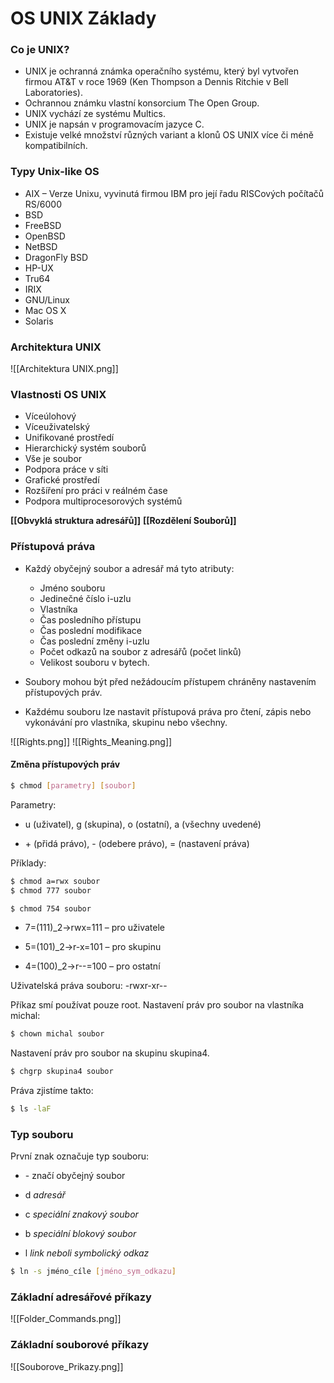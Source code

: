 # OS UNIX Základy

### Co je UNIX?
- UNIX je ochranná známka operačního systému, který byl vytvořen firmou AT&T v roce 1969 (Ken Thompson a Dennis Ritchie v Bell Laboratories).
- Ochrannou známku vlastní konsorcium The Open Group.
- UNIX vychází ze systému Multics.
- UNIX je napsán v programovacím jazyce C.
- Existuje velké množství různých variant a klonů OS UNIX více či méně kompatibilních.

### Typy Unix-like OS
- AIX – Verze Unixu, vyvinutá firmou IBM pro její řadu RISCových počítačů RS/6000
- BSD
- FreeBSD
- OpenBSD
- NetBSD
- DragonFly BSD
- HP-UX
- Tru64
- IRIX
- GNU/Linux
- Mac OS X
- Solaris

### Architektura UNIX

![[Architektura UNIX.png]]

### Vlastnosti OS UNIX 
- Víceúlohový
- Víceuživatelský
- Unifikované prostředí
- Hierarchický systém souborů
- Vše je soubor
- Podpora práce v síti
- Grafické prostředí
- Rozšíření pro práci v reálném čase
- Podpora multiprocesorových systémů

**[[Obvyklá struktura adresářů]]**
**[[Rozdělení Souborů]]**


### Přístupová práva
- Každý obyčejný soubor a adresář má tyto atributy:
	- Jméno souboru
	- Jedinečné číslo i-uzlu
	- Vlastníka
	- Čas posledního přístupu
	- Čas poslední modifikace
	- Čas poslední změny i-uzlu
	- Počet odkazů na soubor z adresářů (počet linků)
	- Velikost souboru v bytech.
	   
- Soubory mohou být před nežádoucím přístupem chráněny nastavením přístupových práv.

- Každému souboru lze nastavit přístupová práva pro čtení, zápis nebo vykonávání pro vlastníka, skupinu nebo všechny.

![[Rights.png]]
![[Rights_Meaning.png]]


#### Změna přístupových práv
   
```bash
$ chmod [parametry] [soubor]
```

Parametry:

- u (uživatel), g (skupina), o (ostatní), a (všechny uvedené)

- \+ (přidá právo), \- (odebere právo), = (nastavení práva)

Příklady:
```bash
$ chmod a=rwx soubor
$ chmod 777 soubor

$ chmod 754 soubor
```

-  7=(111)_2→rwx=111 – pro uživatele

-  5=(101)_2→r-x=101 – pro skupinu

-  4=(100)_2→r--=100 – pro ostatní

Uživatelská práva souboru: -rwxr-xr--

Příkaz smí používat pouze root.
Nastavení práv pro soubor na vlastníka michal:
```bash
$ chown michal soubor
```

Nastavení práv pro soubor na skupinu skupina4.
```bash
$ chgrp skupina4 soubor
```

Práva zjistíme takto:
```bash
$ ls -laF
```


### Typ souboru

První znak označuje typ souboru:

- \- značí obyčejný soubor

- d *adresář*

- c *speciální znakový soubor*

- b *speciální blokový soubor*

- l *link neboli symbolický odkaz*

```bash
$ ln -s jméno_cíle [jméno_sym_odkazu]
```

### Základní adresářové příkazy
![[Folder_Commands.png]]


### Základní souborové příkazy
![[Souborove_Prikazy.png]]